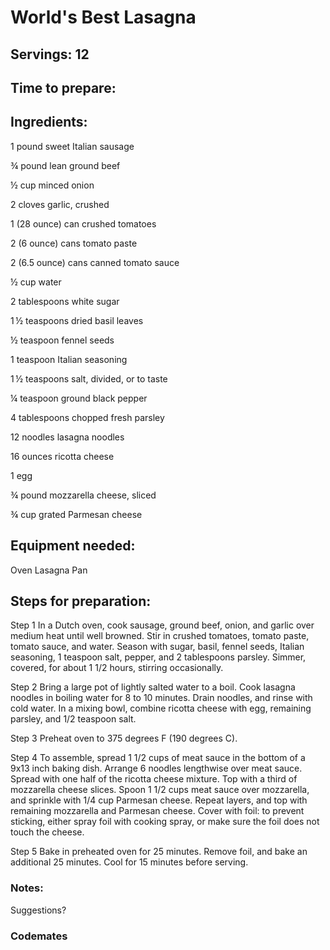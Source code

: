 # World's Best Lasagna 

## Servings: 12

## Time to prepare: 

## Ingredients:
1 pound sweet Italian sausage
 
¾ pound lean ground beef
 
½ cup minced onion
 
2 cloves garlic, crushed
 
1 (28 ounce) can crushed tomatoes
 
2 (6 ounce) cans tomato paste
 
2 (6.5 ounce) cans canned tomato sauce
 
½ cup water
 
2 tablespoons white sugar
 
1 ½ teaspoons dried basil leaves
 
½ teaspoon fennel seeds
 
1 teaspoon Italian seasoning
 
1 ½ teaspoons salt, divided, or to taste
 
¼ teaspoon ground black pepper
 
4 tablespoons chopped fresh parsley
 
12 noodles lasagna noodles
 
16 ounces ricotta cheese
 
1 egg
 
¾ pound mozzarella cheese, sliced
 
¾ cup grated Parmesan cheese


## Equipment needed:
Oven
Lasagna Pan
## Steps for preparation:
Step 1
In a Dutch oven, cook sausage, ground beef, onion, and garlic over medium heat until well browned. Stir in crushed tomatoes, tomato paste, tomato sauce, and water. Season with sugar, basil, fennel seeds, Italian seasoning, 1 teaspoon salt, pepper, and 2 tablespoons parsley. Simmer, covered, for about 1 1/2 hours, stirring occasionally.

 Step 2
Bring a large pot of lightly salted water to a boil. Cook lasagna noodles in boiling water for 8 to 10 minutes. Drain noodles, and rinse with cold water. In a mixing bowl, combine ricotta cheese with egg, remaining parsley, and 1/2 teaspoon salt.

 Step 3
Preheat oven to 375 degrees F (190 degrees C).

 Step 4
To assemble, spread 1 1/2 cups of meat sauce in the bottom of a 9x13 inch baking dish. Arrange 6 noodles lengthwise over meat sauce. Spread with one half of the ricotta cheese mixture. Top with a third of mozzarella cheese slices. Spoon 1 1/2 cups meat sauce over mozzarella, and sprinkle with 1/4 cup Parmesan cheese. Repeat layers, and top with remaining mozzarella and Parmesan cheese. Cover with foil: to prevent sticking, either spray foil with cooking spray, or make sure the foil does not touch the cheese.

 Step 5
Bake in preheated oven for 25 minutes. Remove foil, and bake an additional 25 minutes. Cool for 15 minutes before serving.


### Notes:
Suggestions? 


### Codemates #
